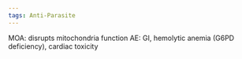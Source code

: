 ```yaml
---
tags: Anti-Parasite
---
```

MOA: disrupts mitochondria function
AE: GI, hemolytic anemia (G6PD deficiency), cardiac toxicity